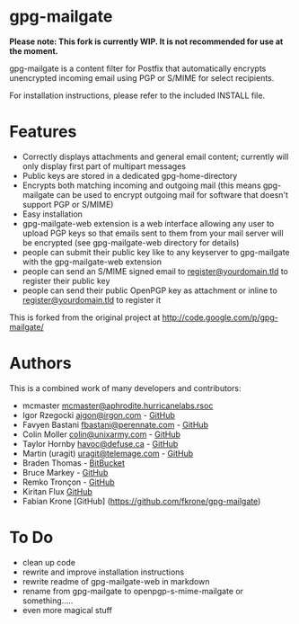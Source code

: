 # gpg-mailgate

**Please note: This fork is currently WIP. It is not recommended for use at the moment.**

gpg-mailgate is a content filter for Postfix that automatically encrypts unencrypted incoming email using PGP or S/MIME for select recipients.

For installation instructions, please refer to the included INSTALL file.

# Features
- Correctly displays attachments and general email content; currently will only display first part of multipart messages
- Public keys are stored in a dedicated gpg-home-directory
- Encrypts both matching incoming and outgoing mail (this means gpg-mailgate can be used to encrypt outgoing mail for software that doesn't support PGP or S/MIME)
- Easy installation
- gpg-mailgate-web extension is a web interface allowing any user to upload PGP keys so that emails sent to them from your mail server will be encrypted (see gpg-mailgate-web directory for details)
- people can submit their public key like to any keyserver to gpg-mailgate with the gpg-mailgate-web extension
- people can send an S/MIME signed email to register@yourdomain.tld to register their public key
- people can send their public OpenPGP key as attachment or inline to register@yourdomain.tld to register it

This is forked from the original project at http://code.google.com/p/gpg-mailgate/

# Authors

This is a combined work of many developers and contributors:

* mcmaster <mcmaster@aphrodite.hurricanelabs.rsoc>
* Igor Rzegocki <ajgon@irgon.com> - [GitHub](https://github.com/ajgon/gpg-mailgate)
* Favyen Bastani <fbastani@perennate.com> - [GitHub](https://github.com/uakfdotb/gpg-mailgate)
* Colin Moller <colin@unixarmy.com> - [GitHub](https://github.com/LeftyBC/gpg-mailgate)
* Taylor Hornby <havoc@defuse.ca> - [GitHub](https://github.com/defuse/gpg-mailgate)
* Martin (uragit) <uragit@telemage.com> - [GitHub](https://github.com/uragit/gpg-mailgate)
* Braden Thomas - [BitBucket](https://bitbucket.org/drspringfield/emailencrypt.net/)
* Bruce Markey - [GitHub](https://github.com/TheEd1tor)
* Remko Tronçon - [GitHub](https://github.com/remko/phkp/)
* Kiritan Flux [GitHub](https://github.com/kflux)
* Fabian Krone [GitHub] (https://github.com/fkrone/gpg-mailgate)

# To Do

* clean up code
* rewrite and improve installation instructions
* rewrite readme of gpg-mailgate-web in markdown
* rename from gpg-mailgate to openpgp-s-mime-mailgate or something.....
* even more magical stuff
